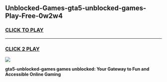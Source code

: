 
## Unblocked-Games-gta5-unblocked-games-Play-Free-0w2w4
<h3>
<a href="https://premium76.site?title=gta5-unblocked-games&ref=10A">CLICK TO PLAY</a></h3>
<hr>

<h3>
<a href="https://premium76.site?title=gta5-unblocked-games&ref=10A">CLICK 2 PLAY</a>
  
</h3>

<a href="https://premium76.site?title=gta5-unblocked-games&ref=10A"><img src="https://clearcache.store/games.png"></a>


**gta5-unblocked-games games unblocked: Your Gateway to Fun and Accessible Online Gaming**
